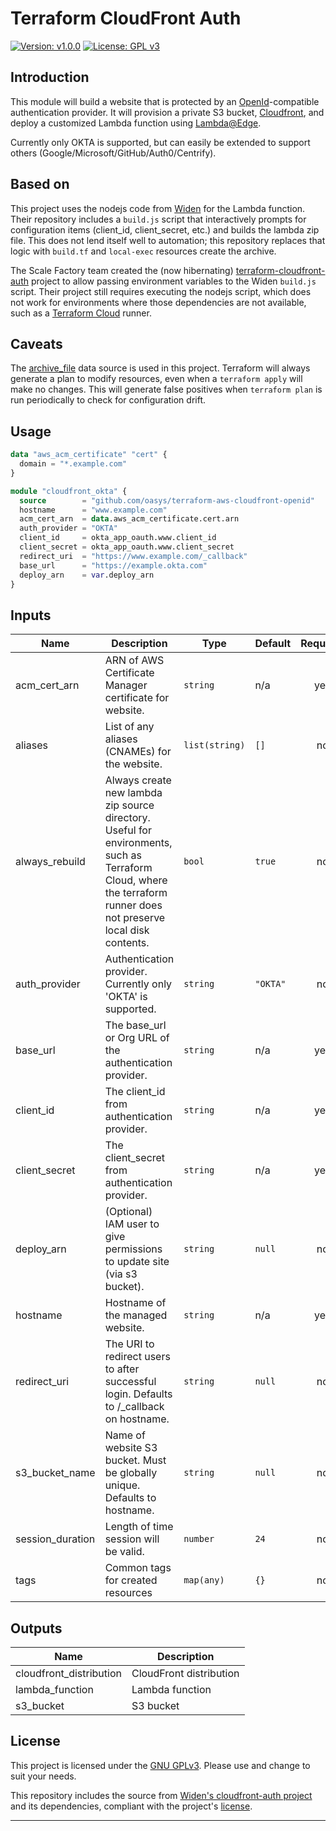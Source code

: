 # Terraform CloudFront Auth

[![Version: v1.0.0][version-badge]][changelog]
[![License: GPL v3][license-badge]][license]

## Introduction

This module will build a website that is protected by an
[OpenId](https://openid.net/what-is-openid/)-compatible
authentication provider.  It will provision a private S3
bucket, [Cloudfront](https://aws.amazon.com/cloudfront/),
and deploy a customized Lambda function using
[Lambda@Edge](https://aws.amazon.com/lambda/edge/).

Currently only OKTA is supported, but can easily be extended
to support others (Google/Microsoft/GitHub/Auth0/Centrify).

## Based on

This project uses the nodejs code from [Widen][widen] for the Lambda
function.  Their repository includes a `build.js` script that
interactively prompts for configuration items (client_id, client_secret,
etc.) and builds the lambda zip file.  This does not lend itself well
to automation; this repository replaces that logic with `build.tf` and
`local-exec` resources create the archive.

The Scale Factory team created the (now hibernating)
[terraform-cloudfront-auth](https://github.com/scalefactory/terraform-cloudfront-auth)
project to allow passing environment variables to the Widen `build.js`
script.  Their project still requires executing the nodejs script,
which does not work for environments where those dependencies are not
available, such as a [Terraform Cloud](https://www.terraform.io/cloud)
runner.

## Caveats

The
[archive_file](https://registry.terraform.io/providers/hashicorp/archive/latest/docs/data-sources/archive_file)
data source is used in this project.  Terraform will always generate
a plan to modify resources, even when a `terraform apply` will make no changes.
This will generate false positives when `terraform plan` is run periodically
to check for configuration drift.

## Usage

```terraform
data "aws_acm_certificate" "cert" {
  domain = "*.example.com"
}

module "cloudfront_okta" {
  source        = "github.com/oasys/terraform-aws-cloudfront-openid"
  hostname      = "www.example.com"
  acm_cert_arn  = data.aws_acm_certificate.cert.arn
  auth_provider = "OKTA"
  client_id     = okta_app_oauth.www.client_id
  client_secret = okta_app_oauth.www.client_secret
  redirect_uri  = "https://www.example.com/_callback"
  base_url      = "https://example.okta.com"
  deploy_arn    = var.deploy_arn
}
```

<!-- markdownlint-disable -->
<!-- BEGINNING OF PRE-COMMIT-TERRAFORM DOCS HOOK -->
## Inputs

| Name | Description | Type | Default | Required |
|------|-------------|------|---------|:--------:|
| acm\_cert\_arn | ARN of AWS Certificate Manager certificate for website. | `string` | n/a | yes |
| aliases | List of any aliases (CNAMEs) for the website. | `list(string)` | `[]` | no |
| always\_rebuild | Always create new lambda zip source directory.  Useful for environments, such as Terraform Cloud, where the terraform runner does not preserve local disk contents. | `bool` | `true` | no |
| auth\_provider | Authentication provider.  Currently only 'OKTA' is supported. | `string` | `"OKTA"` | no |
| base\_url | The base\_url or Org URL of the authentication provider. | `string` | n/a | yes |
| client\_id | The client\_id from authentication provider. | `string` | n/a | yes |
| client\_secret | The client\_secret from authentication provider. | `string` | n/a | yes |
| deploy\_arn | (Optional) IAM user to give permissions to update site (via s3 bucket). | `string` | `null` | no |
| hostname | Hostname of the managed website. | `string` | n/a | yes |
| redirect\_uri | The URI to redirect users to after successful login.  Defaults to /\_callback on hostname. | `string` | `null` | no |
| s3\_bucket\_name | Name of website S3 bucket.  Must be globally unique.  Defaults to hostname. | `string` | `null` | no |
| session\_duration | Length of time session will be valid. | `number` | `24` | no |
| tags | Common tags for created resources | `map(any)` | `{}` | no |

## Outputs

| Name | Description |
|------|-------------|
| cloudfront\_distribution | CloudFront distribution |
| lambda\_function | Lambda function |
| s3\_bucket | S3 bucket |
<!-- END OF PRE-COMMIT-TERRAFORM DOCS HOOK -->
<!-- markdownlint-restore -->

## License

This project is licensed under the [GNU GPLv3][gpl].  Please use and
change to suit your needs.

This repository includes the source from [Widen's cloudfront-auth
project][widen] and its dependencies, compliant with the project's
[license][widen-license].

---
[license-badge]: https://img.shields.io/badge/License-GPLv3-blue.svg
[gpl]: https://www.gnu.org/licenses/quick-guide-gplv3.html
[license]: ./LICENSE
[widen-license]: ./cloudfront-auth/LICENSE
[widen]: https://github.com/Widen/cloudfront-auth/
[version-badge]: https://img.shields.io/badge/version-1.0.0-blue.svg
[license-badge]: https://img.shields.io/badge/License-GPLv3-blue.svg
[changelog]: ./CHANGELOG.md
